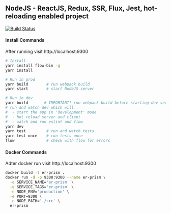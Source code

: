 ## NodeJS - ReactJS, Redux, SSR, Flux, Jest, hot-reloading enabled project

[![Build Status](https://travis-ci.org/liviuignat/react-redux-ssr-starter.svg?branch=master)](https://travis-ci.org/liviuignat/react-redux-ssr-starter)

#### Install Commands

After running visit http://localhost:9300

```sh
# Install
yarn install flow-bin -g
yarn install

# Run in prod
yarn build        # run webpack build
yarn start        # start NodeJS server

# Run in dev
yarn build       # IMPORTANT! run webpack build before starting dev server
# run and watch dev which will
#  - start the app in 'development' mode
#  - hot reload server and client
#  - watch and run eslint and flow
yarn dev
yarn test         # run and watch tests
yarn test-once    # run tests once
flow              # check with flow for errors
```

#### Docker Commands
Adter docker run visit http://localhost:9300

```sh
docker build -t er-prism .
docker run -d -p 9300:9300 --name er-prism \
  -e SERVICE_NAME='er-prism' \
  -e SERVICE_TAGS='er-prism' \
  -e NODE_ENV='production' \
  -e PORT=9300 \
  -e NODE_PATH='./src' \
  er-prism
```
